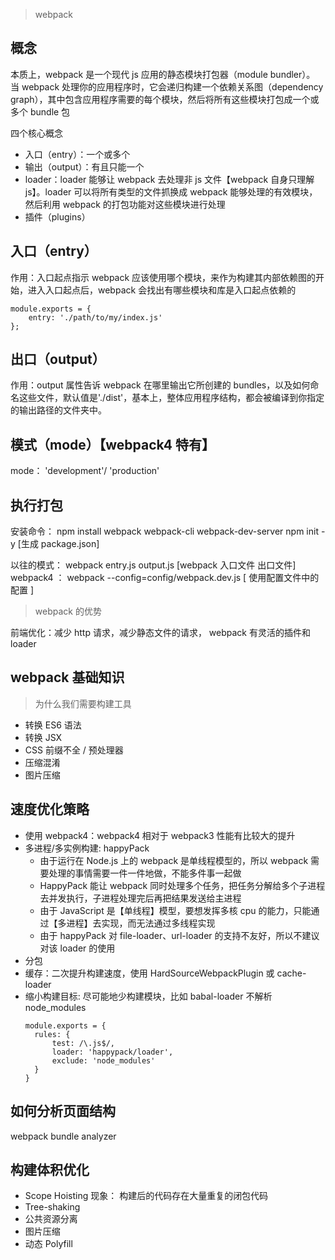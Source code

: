 > webpack

## 概念

本质上，webpack 是一个现代 js 应用的静态模块打包器（module bundler）。
当 webpack 处理你的应用程序时，它会递归构建一个依赖关系图（dependency graph），其中包含应用程序需要的每个模块，然后将所有这些模块打包成一个或多个 bundle 包

四个核心概念

- 入口（entry）：一个或多个
- 输出（output）：有且只能一个
- loader：loader 能够让 webpack 去处理非 js 文件【webpack 自身只理解 js】。loader 可以将所有类型的文件抓换成 webpack 能够处理的有效模块，然后利用 webpack 的打包功能对这些模块进行处理
- 插件（plugins）

## 入口（entry）

作用：入口起点指示 webpack 应该使用哪个模块，来作为构建其内部依赖图的开始，进入入口起点后，webpack 会找出有哪些模块和库是入口起点依赖的

```
module.exports = {
    entry: './path/to/my/index.js'
};
```

## 出口（output）

作用：output 属性告诉 webpack 在哪里输出它所创建的 bundles，以及如何命名这些文件，默认值是'./dist'，基本上，整体应用程序结构，都会被编译到你指定的输出路径的文件夹中。

## 模式（mode）【webpack4 特有】

mode： 'development'/ 'production'

## 执行打包

安装命令： npm install webpack webpack-cli webpack-dev-server
npm init -y [生成 package.json]

以往的模式： webpack entry.js output.js [webpack 入口文件 出口文件]
webpack4 ： webpack --config=config/webpack.dev.js [ 使用配置文件中的配置 ]

> webpack 的优势

前端优化：减少 http 请求，减少静态文件的请求，
webpack 有灵活的插件和 loader

## webpack 基础知识

> 为什么我们需要构建工具

- 转换 ES6 语法
- 转换 JSX
- CSS 前缀不全 / 预处理器
- 压缩混淆
- 图片压缩

## 速度优化策略

- 使用 webpack4：webpack4 相对于 webpack3 性能有比较大的提升
- 多进程/多实例构建: happyPack
  - 由于运行在 Node.js 上的 webpack 是单线程模型的，所以 webpack 需要处理的事情需要一件一件地做，不能多件事一起做
  - HappyPack 能让 webpack 同时处理多个任务，把任务分解给多个子进程去并发执行，子进程处理完后再把结果发送给主进程
  - 由于 JavaScript 是【单线程】模型，要想发挥多核 cpu 的能力，只能通过【多进程】去实现，而无法通过多线程实现
  - 由于 happyPack 对 file-loader、url-loader 的支持不友好，所以不建议对该 loader 的使用
- 分包
- 缓存：二次提升构建速度，使用 HardSourceWebpackPlugin 或 cache-loader
- 缩小构建目标: 尽可能地少构建模块，比如 babal-loader 不解析 node_modules
  ```
  module.exports = {
    rules: {
        test: /\.js$/,
        loader: 'happypack/loader',
        exclude: 'node_modules'
    }
  }
  ```

## 如何分析页面结构

webpack bundle analyzer

## 构建体积优化

- Scope Hoisting
  现象： 构建后的代码存在大量重复的闭包代码
- Tree-shaking
- 公共资源分离
- 图片压缩
- 动态 Polyfill
